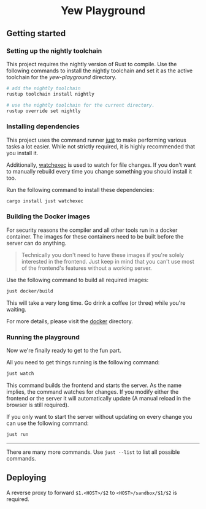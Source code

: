 <div align="center">

# Yew Playground

</div>

## Getting started

### Setting up the nightly toolchain

This project requires the nightly version of Rust to compile.
Use the following commands to install the nightly toolchain and set it as the active toolchain for the _yew-playground_ directory.

```bash
# add the nightly toolchain
rustup toolchain install nightly

# use the nightly toolchain for the current directory.
rustup override set nightly
```

### Installing dependencies

This project uses the command runner [just](https://github.com/casey/just) to make performing various tasks a lot easier.
While not strictly required, it is highly recommended that you install it.

Additionally, [watchexec](https://github.com/watchexec/watchexec) is used to watch for file changes.
If you don't want to manually rebuild every time you change something you should install it too.

Run the following command to install these dependencies:

```bash
cargo install just watchexec
```

### Building the Docker images

For security reasons the compiler and all other tools run in a docker container.
The images for these containers need to be built before the server can do anything.

> Technically you don't need to have these images if you're solely interested in the frontend.
> Just keep in mind that you can't use most of the frontend's features without a working server.

Use the following command to build all required images:

```bash
just docker/build
```

This will take a very long time.
Go drink a coffee (or three) while you're waiting.

For more details, please visit the [docker](docker) directory.

### Running the playground

Now we're finally ready to get to the fun part.

All you need to get things running is the following command:

```bash
just watch
```

This command builds the frontend and starts the server.
As the name implies, the command watches for changes.
If you modify either the frontend or the server it will automatically update (A manual reload in the browser is still required).

If you only want to start the server without updating on every change you can use the following command:

```bash
just run
```

---

There are many more commands. Use `just --list` to list all possible commands.

## Deploying

<!-- TODO -->

A reverse proxy to forward `$1.<HOST>/$2` to `<HOST>/sandbox/$1/$2` is required.
